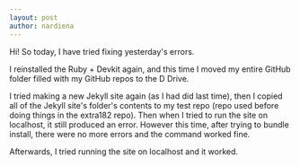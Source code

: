 ```yaml
---
layout: post
author: nardiena
---
```


Hi! So today, I have tried fixing yesterday's errors.

I reinstalled the Ruby + Devkit again, and this time I moved my entire GitHub folder filled with my GitHub repos to the D Drive.

I tried making a new Jekyll site again (as I had did last time), then I copied all of the Jekyll site's folder's contents to my test repo (repo used before doing things in the extra182 repo). Then when I tried to run the site on localhost, it still produced an error. However this time, after trying to bundle install, there were no more errors and the command worked fine.

Afterwards, I tried running the site on localhost and it worked.
